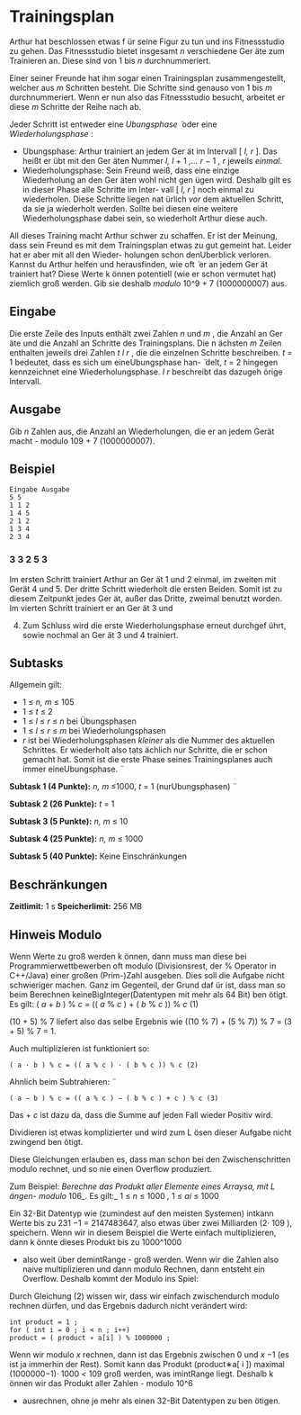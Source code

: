 # Trainingsplan

Arthur hat beschlossen etwas f ̈ur seine Figur zu tun und ins Fitnessstudio zu gehen. Das
Fitnessstudio bietet insgesamt _n_ verschiedene Ger ̈ate zum Trainieren an. Diese sind von 1 bis
_n_ durchnummeriert.

Einer seiner Freunde hat ihm sogar einen Trainingsplan zusammengestellt, welcher aus _m_
Schritten besteht. Die Schritte sind genauso von 1 bis _m_ durchnummeriert. Wenn er nun
also das Fitnessstudio besucht, arbeitet er diese _m_ Schritte der Reihe nach ab.

Jeder Schritt ist entweder eine _Ubungsphase ̈_ oder eine _Wiederholungsphase_ :

- ̈Ubungsphase: Arthur trainiert an jedem Ger ̈at im Intervall [ _l, r_ ]. Das heißt er ̈ubt
    mit den Ger ̈aten Nummer _l, l_ + 1 _,... r_ − 1 _, r_ jeweils _einmal_.
- Wiederholungsphase: Sein Freund weiß, dass eine einzige Wiederholung an den
    Ger ̈aten wohl nicht gen ̈ugen wird. Deshalb gilt es in dieser Phase alle Schritte im Inter-
    vall [ _l, r_ ] noch einmal zu wiederholen. Diese Schritte liegen nat ̈urlich _vor_ dem aktuellen
    Schritt, da sie ja wiederholt werden. Sollte bei diesen eine weitere Wiederholungsphase
    dabei sein, so wiederholt Arthur diese auch.

All dieses Training macht Arthur schwer zu schaffen. Er ist der Meinung, dass sein Freund
es mit dem Trainingsplan etwas zu gut gemeint hat. Leider hat er aber mit all den Wieder-
holungen schon denUberblick verloren. Kannst du Arthur helfen und herausfinden, wie oft ̈
er an jedem Ger ̈at trainiert hat? Diese Werte k ̈onnen potentiell (wie er schon vermutet hat)
ziemlich groß werden. Gib sie deshalb _modulo_ 10^9 + 7 (1000000007) aus.

## Eingabe

Die erste Zeile des Inputs enthält zwei Zahlen _n_ und _m_ , die Anzahl an Ger ̈ate und die Anzahl
an Schritte des Trainingsplans. Die n ̈achsten _m_ Zeilen enthalten jeweils drei Zahlen _t l r_ , die
die einzelnen Schritte beschreiben. _t_ = 1 bedeutet, dass es sich um eineUbungsphase han- ̈
delt, _t_ = 2 hingegen kennzeichnet eine Wiederholungsphase. _l r_ beschreibt das dazugeh ̈orige
Intervall.

## Ausgabe

Gib _n_ Zahlen aus, die Anzahl an Wiederholungen, die er an jedem Gerät macht - modulo
109 + 7 (1000000007).

## Beispiel

```
Eingabe Ausgabe
5 5
1 1 2
1 4 5
2 1 2
1 3 4
2 3 4
```
### 3 3 2 5 3

Im ersten Schritt trainiert Arthur an Ger ̈at 1 und 2 einmal, im zweiten mit Gerät 4 und 5.
Der dritte Schritt wiederholt die ersten Beiden. Somit ist zu diesem Zeitpunkt jedes Ger ̈at,
außer das Dritte, zweimal benutzt worden. Im vierten Schritt trainiert er an Ger ̈at 3 und

4. Zum Schluss wird die erste Wiederholungsphase erneut durchgef ̈uhrt, sowie nochmal an
Ger ̈at 3 und 4 trainiert.

## Subtasks

Allgemein gilt:

- 1 ≤ _n, m_ ≤ 105
- 1 ≤ _t_ ≤ 2
- 1 ≤ _l_ ≤ _r_ ≤ _n_ bei Übungsphasen
- 1 ≤ _l_ ≤ _r_ ≤ _m_ bei Wiederholungsphasen
- _r_ ist bei Wiederholungsphasen _kleiner_ als die Nummer des aktuellen Schrittes. Er
    wiederholt also tats ̈achlich nur Schritte, die er schon gemacht hat. Somit ist die erste
    Phase seines Trainingsplanes auch immer eineUbungsphase. ̈

**Subtask 1 (4 Punkte):** _n, m_ ≤1000, _t_ = 1 (nurUbungsphasen) ̈

**Subtask 2 (26 Punkte):** _t_ = 1

**Subtask 3 (5 Punkte):** _n, m_ ≤ 10

**Subtask 4 (25 Punkte):** _n, m_ ≤ 1000

**Subtask 5 (40 Punkte):** Keine Einschränkungen

## Beschränkungen

**Zeitlimit:** 1 s **Speicherlimit:** 256 MB

## Hinweis Modulo

Wenn Werte zu groß werden k ̈onnen, dann muss man diese bei Programmierwettbewerben
oft modulo (Divisionsrest, der % Operator in C++/Java) einer großen (Prim-)Zahl ausgeben.
Dies soll die Aufgabe nicht schwieriger machen. Ganz im Gegenteil, der Grund daf ̈ur ist, dass
man so beim Berechnen keineBigInteger(Datentypen mit mehr als 64 Bit) ben ̈otigt. Es
gilt:
( _a_ + _b_ ) % _c_ = (( _a_ % _c_ ) + ( _b_ % _c_ )) % _c_ (1)

(10 + 5) % 7 liefert also das selbe Ergebnis wie ((10 % 7) + (5 % 7)) % 7 = (3 + 5) % 7 = 1.

Auch multiplizieren ist funktioniert so:

```
( a · b ) % c = (( a % c ) · ( b % c )) % c (2)
```
Ahnlich beim Subtrahieren: ̈

```
( a − b ) % c = (( a % c ) − ( b % c ) + c ) % c (3)
```
Das + _c_ ist dazu da, dass die Summe auf jeden Fall wieder Positiv wird.

Dividieren ist etwas komplizierter und wird zum L ̈osen dieser Aufgabe nicht zwingend ben ̈otigt.

Diese Gleichungen erlauben es, dass man schon bei den Zwischenschritten modulo rechnet,
und so nie einen Overflow produziert.

Zum Beispiel: _Berechne das Produkt aller Elemente eines Arraysa, mit L ̈angen- modulo_
106_. Es gilt:_ 1 ≤ _n_ ≤ 1000 _,_ 1 ≤ _ai_ ≤ 1000

Ein 32-Bit Datentyp wie (zumindest auf den meisten Systemen) intkann Werte bis zu
231 −1 = 2147483647, also etwas ̈uber zwei Milliarden (2· 109 ), speichern. Wenn wir in
diesem Beispiel die Werte einfach multiplizieren, dann k ̈onnte dieses Produkt bis zu 1000^1000

- also weit ̈uber demintRange - groß werden. Wenn wir die Zahlen also naive multiplizieren
und dann modulo Rechnen, dann entsteht ein Overflow. Deshalb kommt der Modulo ins
Spiel:

Durch Gleichung (2) wissen wir, dass wir einfach zwischendurch modulo rechnen dürfen, und
das Ergebnis dadurch nicht verändert wird:

```
int product = 1 ;
for ( int i = 0 ; i < n ; i++)
product = ( product ∗ a[i] ) % 1000000 ;
```
Wenn wir modulo _x_ rechnen, dann ist das Ergebnis zwischen 0 und _x_ −1 (es ist ja immerhin
der Rest). Somit kann das Produkt (product∗a[ i ]) maximal (1000000−1)· 1000 _<_ 109 groß
werden, was imintRange liegt. Deshalb k ̈onnen wir das Produkt aller Zahlen - modulo 10^6

- ausrechnen, ohne je mehr als einen 32-Bit Datentypen zu ben ̈otigen.
